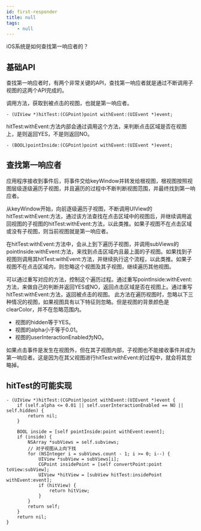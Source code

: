 ```yaml
---
id: first-responder
title: null
tags:
    - null
---
```


<!--front-->
iOS系统是如何查找第一响应者的？

<!--back-->
## 基础API

查找第一响应者时，有两个非常关键的API，查找第一响应者就是通过不断调用子视图的这两个API完成的。

调用方法，获取到被点击的视图，也就是第一响应者。

```object-c
- (UIView *)hitTest:(CGPoint)point withEvent:(UIEvent *)event;
```

hitTest:withEvent:方法内部会通过调用这个方法，来判断点击区域是否在视图上，是则返回YES，不是则返回NO。

```object-c
- (BOOL)pointInside:(CGPoint)point withEvent:(UIEvent *)event;
```

## 查找第一响应者

应用程序接收到事件后，将事件交给keyWindow并转发给根视图，根视图按照视图层级逐级遍历子视图，并且遍历的过程中不断判断视图范围，并最终找到第一响应者。

从keyWindow开始，向前逐级遍历子视图，不断调用UIView的hitTest:withEvent:方法，通过该方法查找在点击区域中的视图后，并继续调用返回视图的子视图的hitTest:withEvent:方法，以此类推。如果子视图不在点击区域或没有子视图，则当前视图就是第一响应者。

在hitTest:withEvent:方法中，会从上到下遍历子视图，并调用subViews的pointInside:withEvent:方法，来找到点击区域内且最上面的子视图。如果找到子视图则调用其hitTest:withEvent:方法，并继续执行这个流程，以此类推。如果子视图不在点击区域内，则忽略这个视图及其子视图，继续遍历其他视图。

可以通过重写对应的方法，控制这个遍历过程。通过重写pointInside:withEvent:方法，来做自己的判断并返回YES或NO，返回点击区域是否在视图上。通过重写hitTest:withEvent:方法，返回被点击的视图。
此方法在遍历视图时，忽略以下三种情况的视图，如果视图具有以下特征则忽略。但是视图的背景颜色是clearColor，并不在忽略范围内。

* 视图的hidden等于YES。
* 视图的alpha小于等于0.01。
* 视图的userInteractionEnabled为NO。

如果点击事件是发生在视图外，但在其子视图内部，子视图也不能接收事件并成为第一响应者。这是因为在其父视图进行hitTest:withEvent:的过程中，就会将其忽略掉。

## hitTest的可能实现

```object-c
- (UIView *)hitTest:(CGPoint)point withEvent:(UIEvent *)event {
    if (self.alpha <= 0.01 || self.userInteractionEnabled == NO || self.hidden) {
        return nil;
    }
    
    BOOL inside = [self pointInside:point withEvent:event];
    if (inside) {
        NSArray *subViews = self.subviews;
        // 对子视图从上向下找
        for (NSInteger i = subViews.count - 1; i >= 0; i--) {
            UIView *subView = subViews[i];
            CGPoint insidePoint = [self convertPoint:point toView:subView];
            UIView *hitView = [subView hitTest:insidePoint withEvent:event];
            if (hitView) {
                return hitView;
            }
        }
        return self;
    }
    return nil;
}
```